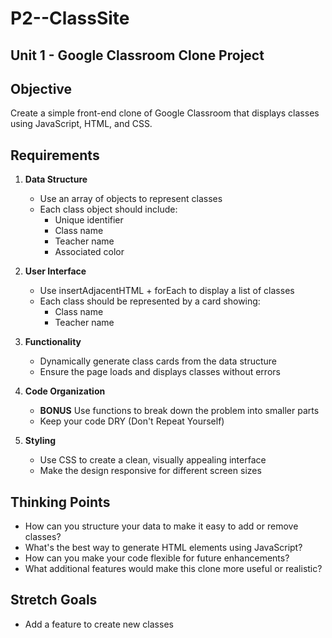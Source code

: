 # P2--ClassSite

## Unit 1 - Google Classroom Clone Project

## Objective
Create a simple front-end clone of Google Classroom that displays classes using JavaScript, HTML, and CSS.

## Requirements

1. **Data Structure**
   - Use an array of objects to represent classes
   - Each class object should include:
     * Unique identifier
     * Class name
     * Teacher name
     * Associated color

2. **User Interface**
   - Use insertAdjacentHTML + forEach to display a list of classes
   - Each class should be represented by a card showing:
     * Class name
     * Teacher name

3. **Functionality**
   - Dynamically generate class cards from the data structure
   - Ensure the page loads and displays classes without errors

4. **Code Organization**
   - **BONUS** Use functions to break down the problem into smaller parts
   - Keep your code DRY (Don't Repeat Yourself)

5. **Styling**
   - Use CSS to create a clean, visually appealing interface
   - Make the design responsive for different screen sizes

## Thinking Points

- How can you structure your data to make it easy to add or remove classes?
- What's the best way to generate HTML elements using JavaScript?
- How can you make your code flexible for future enhancements?
- What additional features would make this clone more useful or realistic?

## Stretch Goals

- Add a feature to create new classes
